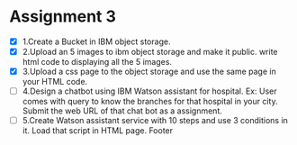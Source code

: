 # Assignment 3

- [x] 1.Create a Bucket in IBM object storage. 
- [x] 2.Upload an 5 images  to ibm object storage and make it public. write html code to displaying all the 5 images. 
- [x] 3.Upload a css page to the object storage and use the same page in your HTML code.
- [ ] 4.Design a chatbot using IBM Watson assistant for hospital. Ex: User comes with query to know the branches for that hospital in your city. Submit the web URL of that chat bot as a assignment. 
- [ ] 5.Create Watson assistant service with 10 steps and use 3 conditions in it. Load that script in HTML page.
Footer
